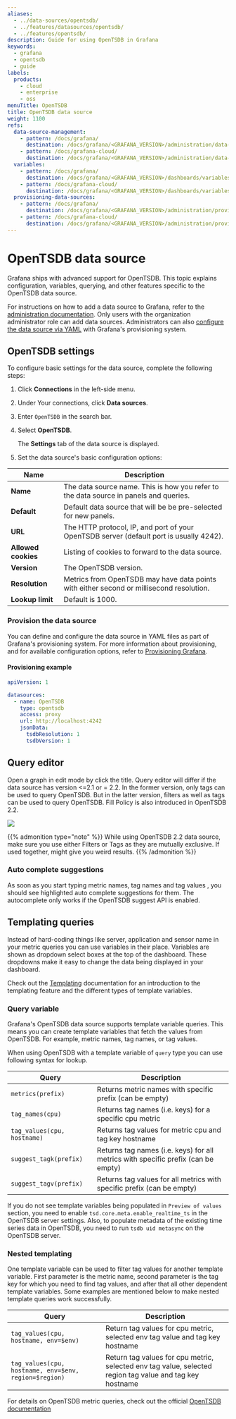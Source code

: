 ```yaml
---
aliases:
  - ../data-sources/opentsdb/
  - ../features/datasources/opentsdb/
  - ../features/opentsdb/
description: Guide for using OpenTSDB in Grafana
keywords:
  - grafana
  - opentsdb
  - guide
labels:
  products:
    - cloud
    - enterprise
    - oss
menuTitle: OpenTSDB
title: OpenTSDB data source
weight: 1100
refs:
  data-source-management:
    - pattern: /docs/grafana/
      destination: /docs/grafana/<GRAFANA_VERSION>/administration/data-source-management/
    - pattern: /docs/grafana-cloud/
      destination: /docs/grafana/<GRAFANA_VERSION>/administration/data-source-management/
  variables:
    - pattern: /docs/grafana/
      destination: /docs/grafana/<GRAFANA_VERSION>/dashboards/variables/
    - pattern: /docs/grafana-cloud/
      destination: /docs/grafana/<GRAFANA_VERSION>/dashboards/variables/
  provisioning-data-sources:
    - pattern: /docs/grafana/
      destination: /docs/grafana/<GRAFANA_VERSION>/administration/provisioning/#data-sources
    - pattern: /docs/grafana-cloud/
      destination: /docs/grafana/<GRAFANA_VERSION>/administration/provisioning/#data-sources
---
```


# OpenTSDB data source

Grafana ships with advanced support for OpenTSDB.
This topic explains configuration, variables, querying, and other features specific to the OpenTSDB data source.

For instructions on how to add a data source to Grafana, refer to the [administration documentation](ref:data-source-management).
Only users with the organization administrator role can add data sources.
Administrators can also [configure the data source via YAML](#provision-the-data-source) with Grafana's provisioning system.

## OpenTSDB settings

To configure basic settings for the data source, complete the following steps:

1.  Click **Connections** in the left-side menu.
1.  Under Your connections, click **Data sources**.
1.  Enter `OpenTSDB` in the search bar.
1.  Select **OpenTSDB**.

    The **Settings** tab of the data source is displayed.

1.  Set the data source's basic configuration options:

| Name                | Description                                                                              |
| ------------------- | ---------------------------------------------------------------------------------------- |
| **Name**            | The data source name. This is how you refer to the data source in panels and queries.    |
| **Default**         | Default data source that will be be pre-selected for new panels.                         |
| **URL**             | The HTTP protocol, IP, and port of your OpenTSDB server (default port is usually 4242).  |
| **Allowed cookies** | Listing of cookies to forward to the data source.                                        |
| **Version**         | The OpenTSDB version.                                                                    |
| **Resolution**      | Metrics from OpenTSDB may have data points with either second or millisecond resolution. |
| **Lookup limit**    | Default is 1000.                                                                         |

### Provision the data source

You can define and configure the data source in YAML files as part of Grafana's provisioning system.
For more information about provisioning, and for available configuration options, refer to [Provisioning Grafana](ref:provisioning-data-sources).

#### Provisioning example

```yaml
apiVersion: 1

datasources:
  - name: OpenTSDB
    type: opentsdb
    access: proxy
    url: http://localhost:4242
    jsonData:
      tsdbResolution: 1
      tsdbVersion: 1
```

## Query editor

Open a graph in edit mode by click the title. Query editor will differ if the data source has version <=2.1 or = 2.2.
In the former version, only tags can be used to query OpenTSDB. But in the latter version, filters as well as tags
can be used to query OpenTSDB. Fill Policy is also introduced in OpenTSDB 2.2.

![](/static/img/docs/v43/opentsdb_query_editor.png)

{{% admonition type="note" %}}
While using OpenTSDB 2.2 data source, make sure you use either Filters or Tags as they are mutually exclusive. If used together, might give you weird results.
{{% /admonition %}}

### Auto complete suggestions

As soon as you start typing metric names, tag names and tag values , you should see highlighted auto complete suggestions for them.
The autocomplete only works if the OpenTSDB suggest API is enabled.

## Templating queries

Instead of hard-coding things like server, application and sensor name in your metric queries you can use variables in their place.
Variables are shown as dropdown select boxes at the top of the dashboard. These dropdowns make it easy to change the data
being displayed in your dashboard.

Check out the [Templating](ref:variables) documentation for an introduction to the templating feature and the different
types of template variables.

### Query variable

Grafana's OpenTSDB data source supports template variable queries. This means you can create template variables
that fetch the values from OpenTSDB. For example, metric names, tag names, or tag values.

When using OpenTSDB with a template variable of `query` type you can use following syntax for lookup.

| Query                       | Description                                                                       |
| --------------------------- | --------------------------------------------------------------------------------- |
| `metrics(prefix)`           | Returns metric names with specific prefix (can be empty)                          |
| `tag_names(cpu)`            | Returns tag names (i.e. keys) for a specific cpu metric                           |
| `tag_values(cpu, hostname)` | Returns tag values for metric cpu and tag key hostname                            |
| `suggest_tagk(prefix)`      | Returns tag names (i.e. keys) for all metrics with specific prefix (can be empty) |
| `suggest_tagv(prefix)`      | Returns tag values for all metrics with specific prefix (can be empty)            |

If you do not see template variables being populated in `Preview of values` section, you need to enable
`tsd.core.meta.enable_realtime_ts` in the OpenTSDB server settings. Also, to populate metadata of
the existing time series data in OpenTSDB, you need to run `tsdb uid metasync` on the OpenTSDB server.

### Nested templating

One template variable can be used to filter tag values for another template variable. First parameter is the metric name,
second parameter is the tag key for which you need to find tag values, and after that all other dependent template variables.
Some examples are mentioned below to make nested template queries work successfully.

| Query                                                 | Description                                                                                              |
| ----------------------------------------------------- | -------------------------------------------------------------------------------------------------------- |
| `tag_values(cpu, hostname, env=$env)`                 | Return tag values for cpu metric, selected env tag value and tag key hostname                            |
| `tag_values(cpu, hostname, env=$env, region=$region)` | Return tag values for cpu metric, selected env tag value, selected region tag value and tag key hostname |

For details on OpenTSDB metric queries, check out the official [OpenTSDB documentation](http://opentsdb.net/docs/build/html/index.html)

